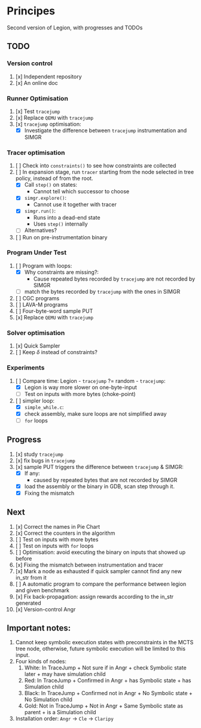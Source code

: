 # Principes

Second version of Legion, with progresses and TODOs

## TODO

### Version control

1. [x] Independent repository
2. [x] An online doc

### Runner Optimisation

1. [x] Test `tracejump`
2. [x] Replace `QEMU` with `tracejump`
3. [x] `tracejump` optimisation:
    * [x] Investigate the difference between `tracejump` instrumentation and SIMGR

### Tracer optimisation

1. [ ] Check into `constraints()` to see how constraints are collected
2. [ ] In expansion stage, run `tracer` starting from the node selected in tree policy, instead of from the root.
    * [x] Call `step()` on states:
        * Cannot tell which successor to choose
    * [x] `simgr.explore()`:
        * Cannot use it together with tracer
    * [x] `simgr.run()`:
        * Runs into a dead-end state
        * Uses `step()` internally
    * [ ] Alternatives?
3. [ ] Run on pre-instrumentation binary

### Program Under Test

1. [ ] Program with loops:
    * [x] Why constraints are missing?:
        * Cause repeated bytes recorded by `tracejump` are not recorded by SIMGR
    * [ ] match the bytes recorded by `tracejump` with the ones in SIMGR
2. [ ] CGC programs
3. [ ] LAVA-M programs
4. [ ] Four-byte-word sample PUT
5. [x] Replace `QEMU` with `tracejump`

### Solver optimisation

1. [x] Quick Sampler
2. [ ] Keep $\delta$ instead of constraints?

### Experiments

1. [ ] Compare time: Legion - `tracejump` ?= random - `tracejump`:
    * [x] Legion is way more slower on one-byte-input
    * [ ] Test on inputs with more bytes (choke-point)
2. [ ] simpler loop:
    * [x] `simple_while.c`:
    * [x] check assembly, make sure loops are not simplified away
    * [ ] `for` loops

## Progress

1. [x] study `tracejump`
2. [x] fix bugs in `tracejump`
3. [x] sample PUT triggers the difference between `tracejump` & SIMGR:
    * [x] If any:
        * caused by repeated bytes that are not recorded by SIMGR
    * [x] load the assembly or the binary in GDB, scan step through it.
    * [x] Fixing the mismatch

## Next
1. [x] Correct the names in Pie Chart
2. [x] Correct the counters in the algorithm
3. [ ] Test on inputs with more bytes
4. [ ] Test on inputs with `for` loops
5. [ ] Optimisation: avoid executing the binary on inputs that showed up before
6. [x] Fixing the mismatch between instrumentation and tracer
7. [x] Mark a node as exhausted if quick sampler cannot find any new in_str from it
8. [ ] A automatic program to compare the performance between legion and given benchmark
9. [x] Fix back-propagation: assign rewards according to the in_str generated
10. [x] Version-control Angr

## Important notes:
1. Cannot keep symbolic execution states with preconstraints in the MCTS tree node, otherwise, future symbolic execution will be limited to this input.
2. Four kinds of nodes:
    1. White:  In TraceJump     + Not sure if in Angr   + check Symbolic state later    + may have simulation child
    2. Red:    In TraceJump     + Confirmed in Angr     + has Symbolic state            + has Simulation child
    3. Black:  In TraceJump     + Confirmed not in Angr + No Symbolic state             + No Simulation child
    4. Gold:   Not in TraceJump + Not in Angr           + Same Symbolic state as parent + is a Simulation child
3. Installation order: `Angr` -> `Cle` -> `Claripy`
